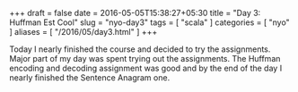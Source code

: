 +++
draft = false
date = 2016-05-05T15:38:27+05:30
title = "Day 3: Huffman Est Cool"
slug = "nyo-day3"
tags = [ "scala" ]
categories = [ "nyo" ]
aliases = [ "/2016/05/day3.html" ]
+++

Today I nearly finished the course and decided to try the assignments. Major part
 of my day was spent trying out the assignments. The Huffman encoding and decoding
assignment was good and by the end of the day I nearly finished the Sentence Anagram one.
